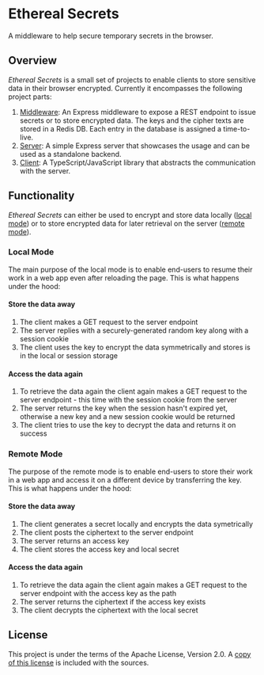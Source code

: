 # Ethereal Secrets

A middleware to help secure temporary secrets in the browser.

## Overview

_Ethereal Secrets_ is a small set of projects to enable clients to store sensitive data in their browser encrypted. Currently it encompasses the following project parts:

1. [Middleware](./middleware): An Express middleware to expose a REST endpoint to issue secrets or to store encrypted data. The keys and the cipher texts are stored in a Redis DB. Each entry in the database is assigned a time-to-live.
2. [Server](./server): A simple Express server that showcases the usage and can be used as a standalone backend.
3. [Client](./client): A TypeScript/JavaScript library that abstracts the communication with the server.

## Functionality

_Ethereal Secrets_ can either be used to encrypt and store data locally ([local mode](#local-mode)) or to store encrypted data for later retrieval on the server ([remote mode](#remote-mode)). 

### Local Mode

The main purpose of the local mode is to enable end-users to resume their work in a web app even after reloading the page. This is what happens under the hood:

#### Store the data away

1. The client makes a GET request to the server endpoint
2. The server replies with a securely-generated random key along with a session cookie
3. The client uses the key to encrypt the data symmetrically and stores is in the local or session storage

#### Access the data again

1. To retrieve the data again the client again makes a GET request to the server endpoint - this time with the session cookie from the server
2. The server returns the key when the session hasn't expired yet, otherwise a new key and a new session cookie would be returned
3. The client tries to use the key to decrypt the data and returns it on success

### Remote Mode

The purpose of the remote mode is to enable end-users to store their work in a web app and access it on a different device by transferring the key. This is what happens under the hood:

#### Store the data away

1. The client generates a secret locally and encrypts the data symetrically
2. The client posts the ciphertext to the server endpoint
3. The server returns an access key
4. The client stores the access key and local secret

#### Access the data again

1. To retrieve the data again the client again makes a GET request to the server endpoint with the access key as the path
2. The server returns the ciphertext if the access key exists
3. The client decrypts the ciphertext with the local secret

## License

This project is under the terms of the Apache License, Version 2.0. A [copy of this license](LICENSE) is included with the sources.